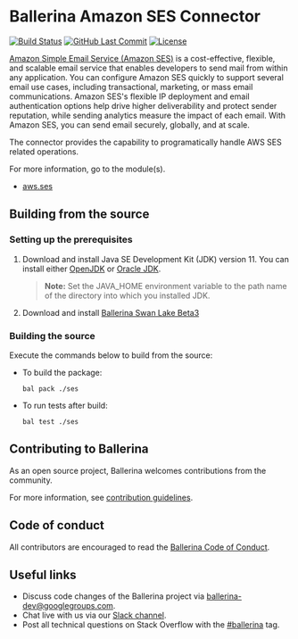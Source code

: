 # Ballerina Amazon SES Connector 
[![Build Status](https://github.com/ballerina-platform/module-ballerinax-aws.ses/workflows/CI/badge.svg)](https://github.com/ballerina-platform/module-ballerinax-aws.ses/actions?query=workflow%3ACI)
[![GitHub Last Commit](https://img.shields.io/github/last-commit/ballerina-platform/module-ballerinax-aws.ses.svg)](https://github.com/ballerina-platform/module-ballerinax-aws.ses./commits/master)
[![License](https://img.shields.io/badge/License-Apache%202.0-blue.svg)](https://opensource.org/licenses/Apache-2.0)

[Amazon Simple Email Service (Amazon SES)](https://aws.amazon.com/ses/) is a cost-effective, flexible, and scalable email service that enables developers to send mail from within any application. You can configure Amazon SES quickly to support several email use cases, including transactional, marketing, or mass email communications. Amazon SES's flexible IP deployment and email authentication options help drive higher deliverability and protect sender reputation, while sending analytics measure the impact of each email. With Amazon SES, you can send email securely, globally, and at scale.

The connector provides the capability to programatically handle AWS SES related operations.

For more information, go to the module(s).
- [aws.ses](ses/Module.md)

## Building from the source
### Setting up the prerequisites
1. Download and install Java SE Development Kit (JDK) version 11. You can install either [OpenJDK](https://adoptopenjdk.net/) or [Oracle JDK](https://www.oracle.com/java/technologies/javase-jdk11-downloads.html).
 
   > **Note:** Set the JAVA_HOME environment variable to the path name of the directory into which you installed JDK.
 
2. Download and install [Ballerina Swan Lake Beta3](https://ballerina.io/)

### Building the source
 
Execute the commands below to build from the source:
* To build the package:
   ```   
   bal pack ./ses
   ```
* To run tests after build:
   ```
   bal test ./ses
   ```
## Contributing to Ballerina
 
As an open source project, Ballerina welcomes contributions from the community.
 
For more information, see [contribution guidelines](https://github.com/ballerina-platform/ballerina-lang/blob/master/CONTRIBUTING.md).
 
## Code of conduct
 
All contributors are encouraged to read the [Ballerina Code of Conduct](https://ballerina.io/code-of-conduct).
 
## Useful links
 
* Discuss code changes of the Ballerina project via [ballerina-dev@googlegroups.com](mailto:ballerina-dev@googlegroups.com).
* Chat live with us via our [Slack channel](https://ballerina.io/community/slack/).
* Post all technical questions on Stack Overflow with the [#ballerina](https://stackoverflow.com/questions/tagged/ballerina) tag.
 